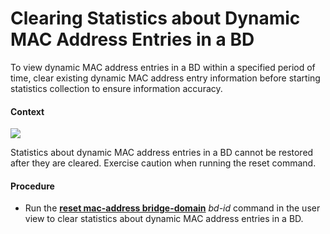 Clearing Statistics about Dynamic MAC Address Entries in a BD
=============================================================

To view dynamic MAC address entries in a BD within a specified period of time, clear existing dynamic MAC address entry information before starting statistics collection to ensure information accuracy.

#### Context

![](../../../../public_sys-resources/note_3.0-en-us.png) 

Statistics about dynamic MAC address entries in a BD cannot be restored after they are cleared. Exercise caution when running the reset command.



#### Procedure

* Run the [**reset mac-address bridge-domain**](cmdqueryname=reset+mac-address+bridge-domain) *bd-id* command in the user view to clear statistics about dynamic MAC address entries in a BD.